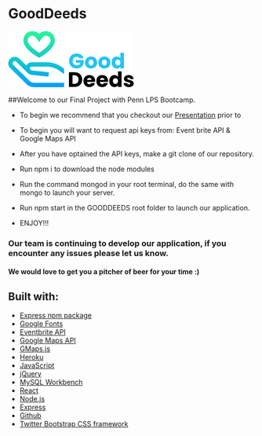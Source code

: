 # GoodDeeds

![GoodDeeds](public/images/gooddeedslogo.png)

##Welcome to our Final Project with Penn LPS Bootcamp.

- To begin we recommend that you checkout our [Presentation](https://docs.google.com/presentation/d/1pO-N2DIgKoBmlrJ0XbjlgqDsIfM6vazRnIX6vr50us4/edit?usp=sharing) prior to

- To begin you will want to request api keys from:
  Event brite API
  &
  Google Maps API

- After you have optained the API keys, make a git clone of our repository.

- Run npm i to download the node modules

- Run the command mongod in your root terminal, do the same with mongo to launch your server.

- Run npm start in the GOODDEEDS root folder to launch our application.

- ENJOY!!!

### Our team is continuing to develop our application, if you encounter any issues please let us know.

#### We would love to get you a pitcher of beer for your time :)

## Built with:

- [Express npm package](https://www.npmjs.com/package/express)
- [Google Fonts](https://fonts.google.com/)
- [Eventbrite API]()
- [Google Maps API]()
- [GMaps.js]()
- [Heroku](https://heroku.com)
- [JavaScript](http://javascript.com/)
- [jQuery](http://jquery.com/)
- [MySQL Workbench](https://www.mysql.com/products/workbench/)
- [React](https://reactjs.org)
- [Node.js](https://nodejs.org)
- [Express](https://expressjs.com)
- [Github](https://github.com)
- [Twitter Bootstrap CSS framework](http://getbootstrap.com/)
